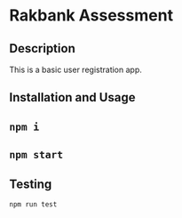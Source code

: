 # Rakbank Assessment

## Description

This is a basic user registration app.


## Installation and Usage

```npm i```
-----
```npm start```
----

## Testing

```npm run test```






